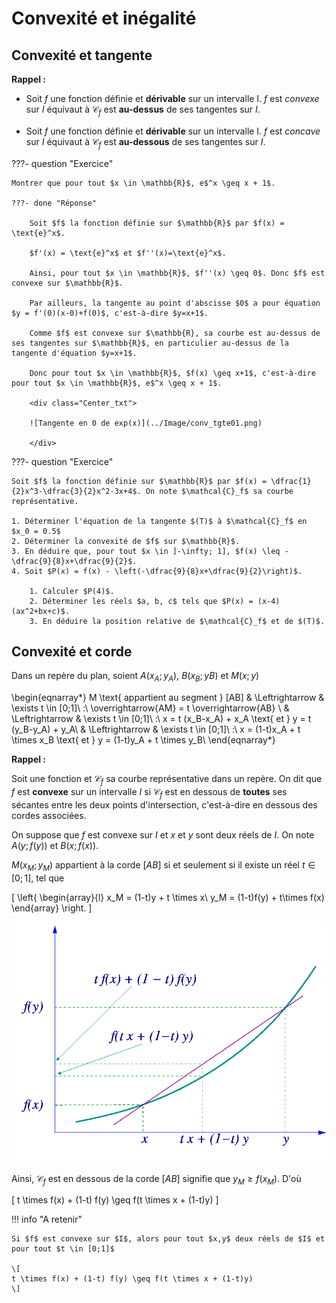 # Convexité et inégalité

## Convexité et tangente

**Rappel :**  

- Soit $f$ une fonction définie et **dérivable** sur un intervalle I. $f$ est _convexe_ sur $I$ équivaut à $\mathcal{C}_f$ est **au-dessus** de ses tangentes sur $I$.

- Soit $f$ une fonction définie et **dérivable** sur un intervalle I. $f$ est _concave_ sur $I$ équivaut à $\mathcal{C}_f$ est **au-dessous** de ses tangentes sur $I$.

???- question "Exercice"

    Montrer que pour tout $x \in \mathbb{R}$, e$^x \geq x + 1$.

    ???- done "Réponse"

        Soit $f$ la fonction définie sur $\mathbb{R}$ par $f(x) = \text{e}^x$. 
        
        $f'(x) = \text{e}^x$ et $f''(x)=\text{e}^x$. 
        
        Ainsi, pour tout $x \in \mathbb{R}$, $f''(x) \geq 0$. Donc $f$ est convexe sur $\mathbb{R}$.

        Par ailleurs, la tangente au point d'abscisse $0$ a pour équation $y = f'(0)(x-0)+f(0)$, c'est-à-dire $y=x+1$.

        Comme $f$ est convexe sur $\mathbb{R}, sa courbe est au-dessus de ses tangentes sur $\mathbb{R}$, en particulier au-dessus de la tangente d'équation $y=x+1$.

        Donc pour tout $x \in \mathbb{R}$, $f(x) \geq x+1$, c'est-à-dire pour tout $x \in \mathbb{R}$, e$^x \geq x + 1$.

        <div class="Center_txt">

        ![Tangente en 0 de exp(x)](../Image/conv_tgte01.png)

        </div>

???- question "Exercice"

    Soit $f$ la fonction définie sur $\mathbb{R}$ par $f(x) = \dfrac{1}{2}x^3-\dfrac{3}{2}x^2-3x+4$. On note $\mathcal{C}_f$ sa courbe représentative.

    1. Déterminer l'équation de la tangente $(T)$ à $\mathcal{C}_f$ en $x_0 = 0.5$
    2. Déterminer la convexité de $f$ sur $\mathbb{R}$.
    3. En déduire que, pour tout $x \in ]-\infty; 1], $f(x) \leq -\dfrac{9}{8}x+\dfrac{9}{2}$.
    4. Soit $P(x) = f(x) - \left(-\dfrac{9}{8}x+\dfrac{9}{2}\right)$.

		1. Calculer $P(4)$.
        2. Déterminer les réels $a, b, c$ tels que $P(x) = (x-4)(ax^2+bx+c)$.
        3. En déduire la position relative de $\mathcal{C}_f$ et de $(T)$.

## Convexité et corde

Dans un repère du plan, soient $A(x_A;y_A)$, $B(x_B;yB)$ et $M(x;y)$

\begin{eqnarray*}
M \text{ appartient au segment } [AB] & \Leftrightarrow & \exists t \in [0;1]\ :\ \overrightarrow{AM} = t \overrightarrow{AB} \\
 & \Leftrightarrow & \exists t \in [0;1]\ :\ x = t (x_B-x_A) + x_A \text{ et } y = t (y_B-y_A) + y_A\\
 & \Leftrightarrow & \exists t \in [0;1]\ :\ x = (1-t)x_A + t \times x_B \text{ et } y = (1-t)y_A + t \times y_B\\
\end{eqnarray*}

**Rappel :**

Soit une fonction et $\mathcal{C}_f$ sa courbe représentative dans un repère. On dit que $f$ est <span id = "convexe">**convexe**</span> sur un intervalle $I$ si $\mathcal{C}_f$ est en dessous de **toutes** ses sécantes entre les deux points d'intersection, c'est-à-dire en dessous des cordes associées.

On suppose que $f$ est convexe sur $I$ et $x$ et $y$ sont deux réels de $I$. On note $A(y; f(y))$ et $B(x; f(x))$.

$M(x_M;y_M)$ appartient à la corde $[AB]$ si et seulement si il existe un réel $t \in [0;1]$, tel que 


\[
\left\{
\begin{array}{l}
x_M = (1-t)y + t \times x\\
y_M = (1-t)f(y) + t\times f(x)
\end{array}
\right.	
\]

<div class="Center_txt">
<img src="../Image/convexe01.png" alt = "Convexité et corde"/>
</div>

Ainsi, $\mathcal{C}_f$ est en dessous de la corde $[AB]$ signifie que $y_M \geq f(x_M)$. D'où

\[
t \times f(x) + (1-t) f(y) \geq f(t \times x + (1-t)y)
\]

!!! info "A retenir"

    Si $f$ est convexe sur $I$, alors pour tout $x,y$ deux réels de $I$ et pour tout $t \in [0;1]$

    \[
    t \times f(x) + (1-t) f(y) \geq f(t \times x + (1-t)y)
    \]
